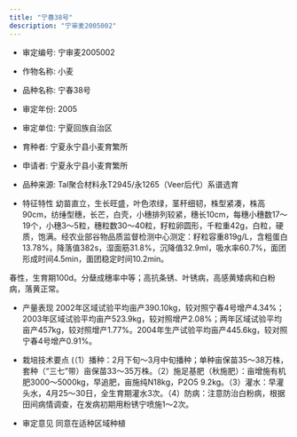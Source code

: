 ```yaml
---
title: "宁春38号"
description: "宁审麦2005002"
---
```

* 审定编号:  宁审麦2005002

*  作物名称:  小麦

*  品种名称:  宁春38号

*  审定年份:  2005

*  审定单位:  宁夏回族自治区

* 育种者:  宁夏永宁县小麦育繁所

*  申请者:  宁夏永宁县小麦育繁所

*  品种来源:   Tal聚合材料永T2945/永1265（Veer后代）系谱选育

*  特征特性
幼苗直立，生长旺盛，叶色浓绿，茎秆细韧，株型紧凑，株高90cm，纺缍型穗，长芒，白壳，小穗排列较紧，穗长10cm，每穗小穗数17～19个，小穗3～5粒，穗粒数30～40粒，籽粒卵圆形，千粒重42g，白粒，硬质，饱满。经农业部谷物品质监督检测中心测定：籽粒容重819g/L，含粗蛋白13.78%，降落值382s，湿面筋31.8%，沉降值32.9ml，吸水率60.7%，面团形成时间4.5min，面团稳定时间10.2min。
春性，生育期100d。分蘖成穗率中等；高抗条锈、叶锈病，高感黄矮病和白粉病，落黄正常。


*  产量表现
2002年区域试验平均亩产390.10kg，较对照宁春4号增产4.34%；2003年区域试验平均亩产523.9kg，较对照增产2.08%；两年区域试验平均亩产457kg，较对照增产1.77%。2004年生产试验平均亩产445.6kg，较对照宁春4号增产0.91%。

*  栽培技术要点
(（1）播种：2月下旬～3月中旬播种；单种亩保苗35～38万株，套种（“三七”带）亩保苗33～35万株。（2）施足基肥（秋施肥）：亩增施有机肥3000～5000kg，早追肥，亩施纯N18kg，P2O5 9.2kg。（3）灌水：早灌头水，4月25～30日，全生育期灌水3次。（4）防病：注意防治白粉病，根据田间病情调查，在发病初期用粉锈宁喷施1～2次。  

*  审定意见
同意在适种区域种植

